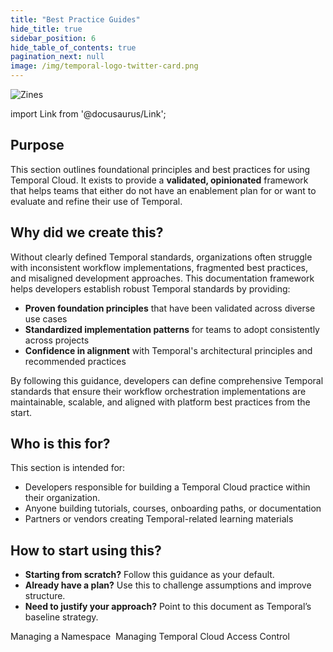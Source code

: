 ```yaml
---
title: "Best Practice Guides"
hide_title: true
sidebar_position: 6
hide_table_of_contents: true
pagination_next: null
image: /img/temporal-logo-twitter-card.png
---
```


<img className="banner" src="/img/banners/best-practice-guides.png" alt="Zines" />

import Link from '@docusaurus/Link';

## Purpose

This section outlines foundational principles and best practices for using Temporal Cloud. It exists to provide a **validated, opinionated** framework that helps teams that either do not have an enablement plan for or want to evaluate and refine their use of Temporal. 

## Why did we create this?

Without clearly defined Temporal standards, organizations often struggle with inconsistent workflow implementations, fragmented best practices, and misaligned development approaches. This documentation framework helps developers establish robust Temporal standards by providing:

- **Proven foundation principles** that have been validated across diverse use cases
- **Standardized implementation patterns** for teams to adopt consistently across projects
- **Confidence in alignment** with Temporal's architectural principles and recommended practices

By following this guidance, developers can define comprehensive Temporal standards that ensure their workflow orchestration implementations are maintainable, scalable, and aligned with platform best practices from the start.

## Who is this for?

This section is intended for:

- Developers responsible for building a Temporal Cloud practice within their organization.
- Anyone building tutorials, courses, onboarding paths, or documentation
- Partners or vendors creating Temporal-related learning materials

## How to start using this? 

- **Starting from scratch?** Follow this guidance as your default.
- **Already have a plan?** Use this to challenge assumptions and improve structure.
- **Need to justify your approach?** Point to this document as Temporal’s baseline strategy.

<Link className="button button--primary" to="managing_a_namespace/">Managing a Namespace</Link>&nbsp;
<Link className="button button--primary" to="managing_temporal_cloud_access_control">Managing Temporal Cloud Access Control</Link>&nbsp;